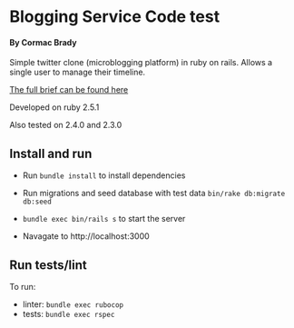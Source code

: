 #  Blogging Service Code test
#### By Cormac Brady

Simple twitter clone (microblogging platform) in ruby on rails.
Allows a single user to manage their timeline.

[The full brief can be found here](https://github.com/madetech/handbook/blob/master/guides/hiring/remote_test/brief.md)

Developed on ruby 2.5.1

Also tested on 2.4.0 and 2.3.0 

## Install and run

- Run `bundle install` to install dependencies

- Run migrations and seed database with test data `bin/rake db:migrate db:seed`

- `bundle exec bin/rails s` to start the server

- Navagate to http://localhost:3000

## Run tests/lint
To run:
- linter: `bundle exec rubocop`
- tests: `bundle exec rspec`